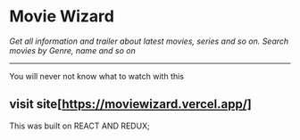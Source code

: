 # Movie Wizard

  *Get all information and trailer about latest movies, series and so on.*
  *Search movies by Genre, name and so on*

 ---
 You will never not know what to watch with this

 visit site[https://moviewizard.vercel.app/]
 ---


This was built on REACT AND REDUX;